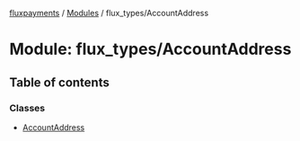 [fluxpayments](../README.md) / [Modules](../modules.md) / flux\_types/AccountAddress

# Module: flux\_types/AccountAddress

## Table of contents

### Classes

- [AccountAddress](../classes/flux_types_AccountAddress.AccountAddress.md)
